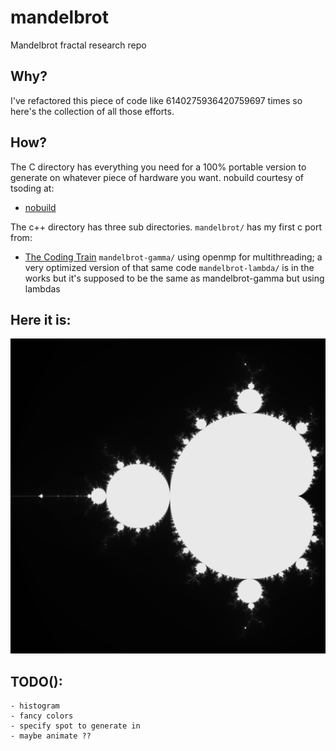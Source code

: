 # mandelbrot
Mandelbrot fractal research repo

## Why?
I've refactored this piece of code like 6140275936420759697 times so here's the collection of all those efforts.

## How?
The C directory has everything you need for a 100% portable version to generate on whatever piece of hardware you want.
nobuild courtesy of tsoding at:
 - [nobuild](https://github.com/tsoding/nobuild)

The c++ directory has three sub directories.
`mandelbrot/` has my first c port from:
 - [The Coding Train](https://www.youtube.com/watch?v=6z7GQewK-Ks)
`mandelbrot-gamma/` using openmp for multithreading; a very optimized version of that same code
`mandelbrot-lambda/` is in the works but it's supposed to be the same as mandelbrot-gamma but using lambdas

## Here it is:
![4K mandelbrot image](./mandelbrot.png)

## TODO():
    - histogram
    - fancy colors
    - specify spot to generate in
    - maybe animate ??
